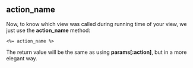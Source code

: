 ## action\_name

Now, to know which view was called during running time of your view, we just use the **action\_name** method:

	<%= action_name %>

The return value will be the same as using **params[:action]**, but in a more elegant way.

